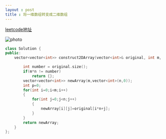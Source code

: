 ```yaml
---
layout : post
title : 将一维数组转变成二维数组
---
```


<a href="https://leetcode-cn.com/problems/convert-1d-array-into-2d-array/"> leetcode地址</a>

 ![photo]({{site.url}}/assets/img/2022.png)

```C++
class Solution {
public:
    vector<vector<int>> construct2DArray(vector<int>& original, int m, int n) {

        int number = original.size();
        if(m*n != number)
            return {};
        vector<vector<int>> newArray(m,vector<int>(n,0));
        int p=0;
        for(int i=0;i<m;i++)
        {
            for(int j=0;j<n;j++)
            {
                newArray[i][j]=original[i*n+j];
            }
        }
        return newArray;
    }
};
```

